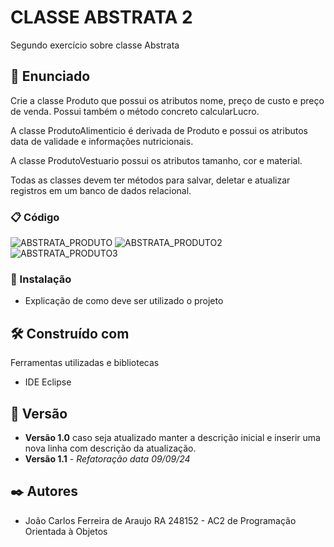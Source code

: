 # CLASSE ABSTRATA 2

Segundo exercício sobre classe Abstrata

## 🚀 Enunciado

Crie a classe Produto que possui os atributos nome, preço de custo e preço de venda. Possui também o método concreto calcularLucro.

A classe ProdutoAlimenticio é derivada de Produto e possui os atributos data de validade e informações nutricionais.

A classe ProdutoVestuario possui os atributos tamanho, cor e material.

Todas as classes devem ter métodos para salvar, deletar e atualizar registros em um banco de dados relacional.

### 📋 Código

![ABSTRATA_PRODUTO](https://github.com/user-attachments/assets/2f5d7447-24f0-4a56-9148-479d457554b5)
![ABSTRATA_PRODUTO2](https://github.com/user-attachments/assets/6f1357f2-11b7-40c1-af45-dcbccd838802)
![ABSTRATA_PRODUTO3](https://github.com/user-attachments/assets/397b61a3-125e-4802-a4f8-0eb4e45c2d61)



### 🔧 Instalação

* Explicação de como deve ser utilizado o projeto

## 🛠️ Construído com

Ferramentas utilizadas e bibliotecas

* IDE Eclipse

## 📌 Versão

* **Versão 1.0** caso seja atualizado manter a descrição inicial e inserir uma nova linha com descrição da atualização.
* **Versão 1.1** - *Refatoração* *data 09/09/24*

## ✒️ Autores

* João Carlos Ferreira de Araujo RA 248152 - AC2 de Programação Orientada à Objetos

